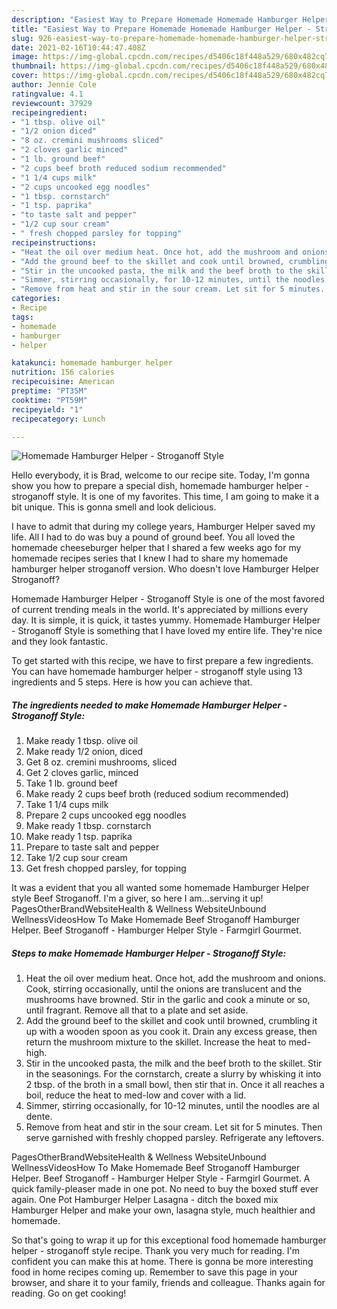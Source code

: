 ```yaml
---
description: "Easiest Way to Prepare Homemade Homemade Hamburger Helper - Stroganoff Style"
title: "Easiest Way to Prepare Homemade Homemade Hamburger Helper - Stroganoff Style"
slug: 926-easiest-way-to-prepare-homemade-homemade-hamburger-helper-stroganoff-style
date: 2021-02-16T10:44:47.408Z
image: https://img-global.cpcdn.com/recipes/d5406c18f448a529/680x482cq70/homemade-hamburger-helper-stroganoff-style-recipe-main-photo.jpg
thumbnail: https://img-global.cpcdn.com/recipes/d5406c18f448a529/680x482cq70/homemade-hamburger-helper-stroganoff-style-recipe-main-photo.jpg
cover: https://img-global.cpcdn.com/recipes/d5406c18f448a529/680x482cq70/homemade-hamburger-helper-stroganoff-style-recipe-main-photo.jpg
author: Jennie Cole
ratingvalue: 4.1
reviewcount: 37929
recipeingredient:
- "1 tbsp. olive oil"
- "1/2 onion diced"
- "8 oz. cremini mushrooms sliced"
- "2 cloves garlic minced"
- "1 lb. ground beef"
- "2 cups beef broth reduced sodium recommended"
- "1 1/4 cups milk"
- "2 cups uncooked egg noodles"
- "1 tbsp. cornstarch"
- "1 tsp. paprika"
- "to taste salt and pepper"
- "1/2 cup sour cream"
- " fresh chopped parsley for topping"
recipeinstructions:
- "Heat the oil over medium heat. Once hot, add the mushroom and onions. Cook, stirring occasionally, until the onions are translucent and the mushrooms have browned. Stir in the garlic and cook a minute or so, until fragrant. Remove all that to a plate and set aside."
- "Add the ground beef to the skillet and cook until browned, crumbling it up with a wooden spoon as you cook it. Drain any excess grease, then return the mushroom mixture to the skillet. Increase the heat to med-high."
- "Stir in the uncooked pasta, the milk and the beef broth to the skillet. Stir in the seasonings. For the cornstarch, create a slurry by whisking it into 2 tbsp. of the broth in a small bowl, then stir that in. Once it all reaches a boil, reduce the heat to med-low and cover with a lid."
- "Simmer, stirring occasionally, for 10-12 minutes, until the noodles are al dente."
- "Remove from heat and stir in the sour cream. Let sit for 5 minutes. Then serve garnished with freshly chopped parsley. Refrigerate any leftovers."
categories:
- Recipe
tags:
- homemade
- hamburger
- helper

katakunci: homemade hamburger helper 
nutrition: 156 calories
recipecuisine: American
preptime: "PT35M"
cooktime: "PT59M"
recipeyield: "1"
recipecategory: Lunch

---
```



![Homemade Hamburger Helper - Stroganoff Style](https://img-global.cpcdn.com/recipes/d5406c18f448a529/680x482cq70/homemade-hamburger-helper-stroganoff-style-recipe-main-photo.jpg)

Hello everybody, it is Brad, welcome to our recipe site. Today, I'm gonna show you how to prepare a special dish, homemade hamburger helper - stroganoff style. It is one of my favorites. This time, I am going to make it a bit unique. This is gonna smell and look delicious.

I have to admit that during my college years, Hamburger Helper saved my life. All I had to do was buy a pound of ground beef. You all loved the homemade cheeseburger helper that I shared a few weeks ago for my homemade recipes series that I knew I had to share my homemade hamburger helper stroganoff version. Who doesn&#39;t love Hamburger Helper Stroganoff?

Homemade Hamburger Helper - Stroganoff Style is one of the most favored of current trending meals in the world. It's appreciated by millions every day. It is simple, it is quick, it tastes yummy. Homemade Hamburger Helper - Stroganoff Style is something that I have loved my entire life. They're nice and they look fantastic.


To get started with this recipe, we have to first prepare a few ingredients. You can have homemade hamburger helper - stroganoff style using 13 ingredients and 5 steps. Here is how you can achieve that.

<!--inarticleads1-->

##### The ingredients needed to make Homemade Hamburger Helper - Stroganoff Style:

1. Make ready 1 tbsp. olive oil
1. Make ready 1/2 onion, diced
1. Get 8 oz. cremini mushrooms, sliced
1. Get 2 cloves garlic, minced
1. Take 1 lb. ground beef
1. Make ready 2 cups beef broth (reduced sodium recommended)
1. Take 1 1/4 cups milk
1. Prepare 2 cups uncooked egg noodles
1. Make ready 1 tbsp. cornstarch
1. Make ready 1 tsp. paprika
1. Prepare to taste salt and pepper
1. Take 1/2 cup sour cream
1. Get  fresh chopped parsley, for topping


It was a evident that you all wanted some homemade Hamburger Helper style Beef Stroganoff. I&#39;m a giver, so here I am…serving it up! PagesOtherBrandWebsiteHealth &amp; Wellness WebsiteUnbound WellnessVideosHow To Make Homemade Beef Stroganoff Hamburger Helper. Beef Stroganoff - Hamburger Helper Style - Farmgirl Gourmet. 

<!--inarticleads2-->

##### Steps to make Homemade Hamburger Helper - Stroganoff Style:

1. Heat the oil over medium heat. Once hot, add the mushroom and onions. Cook, stirring occasionally, until the onions are translucent and the mushrooms have browned. Stir in the garlic and cook a minute or so, until fragrant. Remove all that to a plate and set aside.
1. Add the ground beef to the skillet and cook until browned, crumbling it up with a wooden spoon as you cook it. Drain any excess grease, then return the mushroom mixture to the skillet. Increase the heat to med-high.
1. Stir in the uncooked pasta, the milk and the beef broth to the skillet. Stir in the seasonings. For the cornstarch, create a slurry by whisking it into 2 tbsp. of the broth in a small bowl, then stir that in. Once it all reaches a boil, reduce the heat to med-low and cover with a lid.
1. Simmer, stirring occasionally, for 10-12 minutes, until the noodles are al dente.
1. Remove from heat and stir in the sour cream. Let sit for 5 minutes. Then serve garnished with freshly chopped parsley. Refrigerate any leftovers.


PagesOtherBrandWebsiteHealth &amp; Wellness WebsiteUnbound WellnessVideosHow To Make Homemade Beef Stroganoff Hamburger Helper. Beef Stroganoff - Hamburger Helper Style - Farmgirl Gourmet. A quick family-pleaser made in one pot. No need to buy the boxed stuff ever again. One Pot Hamburger Helper Lasagna - ditch the boxed mix Hamburger Helper and make your own, lasagna style, much healthier and homemade. 

So that's going to wrap it up for this exceptional food homemade hamburger helper - stroganoff style recipe. Thank you very much for reading. I'm confident you can make this at home. There is gonna be more interesting food in home recipes coming up. Remember to save this page in your browser, and share it to your family, friends and colleague. Thanks again for reading. Go on get cooking!
